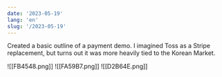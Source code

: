 ```yaml
---
date: '2023-05-19'
lang: 'en'
slug: '/2023-05-19'
---
```


Created a basic outline of a payment demo. I imagined Toss as a Stripe replacement, but turns out it was more heavily tied to the Korean Market.

![[FB4548.png]]
![[FA59B7.png]]
![[D2B64E.png]]
